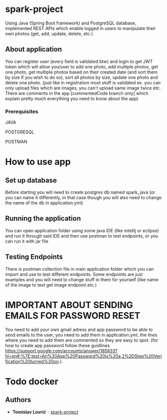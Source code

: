 # spark-project

Using Java (Spring Boot framework) and PostgreSQL database, implemented REST APIs which enable logged in users to manipulate their own photos (get, add, update, delete, etc.).

## About application
You can register user (every field is validated btw) and login to get JWT token which will allow you/user to add one photo, add multiple photos, get one photo, get multiple photos based on their created date (and sort them by size if you wish to do so), sort all photos by size, update one photo and delete one photo. (just like in registration most stuff is validated ex. you can only upload files which are images, you can't upload same image twice etc. There are comments in the app [commentedCode branch only] which explain pretty much everything you need to know about the app)

### Prerequisites

JAVA

POSTGRESQL

POSTMAN

# How to use app

## Set up database
Before starting you will need to create postgres db named spark_java (or you can name it differently, in that case though you will also need to change the name of the db in application.yml)

## Running the application
You can open application folder using some java IDE (like intellij or eclipse) and run it through said IDE and then use postman to test endpoints, or you can run it with jar file

## Testing Endpoints
There is postman collection file in main application folder which you can import and use to test different endpoints. Some endpoints are just examples and you will need to change stuff in them for yourself (like name of the image to test get image endpoint etc.)

# IMPORTANT ABOUT SENDING EMAILS FOR PASSWORD RESET

You need to add your own gmail adress and app password to be able to send emails to the user, you need to add them in application.yml, the lines where you need to add them are commented so they are easy to spot. (for how to create app password follow these guidlines https://support.google.com/accounts/answer/185833?hl=en#:%7E:text=An%20App%20Password%20is%20a,2%2DStep%20Verification%20turned%20on.).

# Todo docker

## Authors

* **Tomislav Lovrić** - [spark-project](https://github.com/Tomislav-lovric/spark-java)
